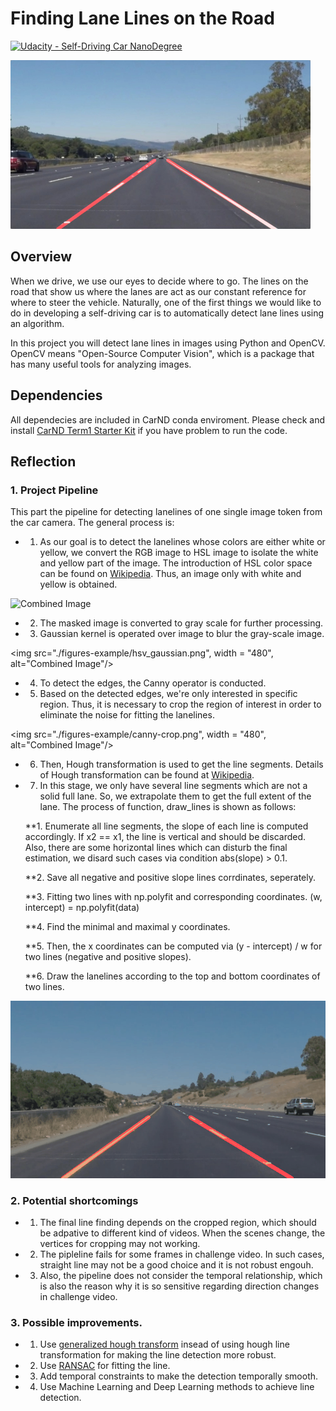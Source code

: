 # **Finding Lane Lines on the Road** 
[![Udacity - Self-Driving Car NanoDegree](https://s3.amazonaws.com/udacity-sdc/github/shield-carnd.svg)](http://www.udacity.com/drive)

<img src="examples/laneLines_thirdPass.jpg" width="480" alt="Combined Image" />

Overview
---

When we drive, we use our eyes to decide where to go.  The lines on the road that show us where the lanes are act as our constant reference for where to steer the vehicle.  Naturally, one of the first things we would like to do in developing a self-driving car is to automatically detect lane lines using an algorithm.

In this project you will detect lane lines in images using Python and OpenCV.  OpenCV means "Open-Source Computer Vision", which is a package that has many useful tools for analyzing images.  

## Dependencies

All dependecies are included in CarND conda enviroment. Please check and install [CarND Term1 Starter Kit](https://github.com/udacity/CarND-Term1-Starter-Kit) if you have problem to run the code. 

## Reflection

### 1. Project Pipeline

This part the pipeline for detecting lanelines of one single image token from the car camera.
The general process is:

* 1. As our goal is to detect the lanelines whose colors are either white or yellow, we convert the RGB image to HSL image to isolate the white and yellow part of the image. The introduction of HSL color space can be found on [Wikipedia](https://en.wikipedia.org/wiki/HSL_and_HSV). Thus, an image only with white and yellow is obtained.

<img src="./figures-example/ori-hsv.png" width="480" alt="Combined Image" />

* 2. The masked image is converted to gray scale for further processing. 

* 3. Gaussian kernel is operated over image to blur the gray-scale image. 

<img src="./figures-example/hsv_gaussian.png", width = "480", alt="Combined Image"/>

* 4. To detect the edges, the Canny operator is conducted. 

* 5. Based on the detected edges, we're only interested in specific region. Thus, it is necessary to crop the region of interest in order to eliminate the noise for fitting the lanelines.

<img src="./figures-example/canny-crop.png", width = "480", alt="Combined Image"/>

* 6. Then, Hough transformation is used to get the line segments. Details of Hough transformation can be found at [Wikipedia](https://en.wikipedia.org/wiki/Hough_transform).

* 7. In this stage, we only have several line segments which are not a solid full lane. So, we extrapolate them to get the full
    extent of the lane. The process of function, draw_lines is shown as follows:
    
    **1. Enumerate all line segments, the slope of each line is computed accordingly. If x2 == x1, the line is vertical and should be discarded. Also, there are some horizontal lines which can disturb the final estimation, we disard such cases via condition abs(slope) > 0.1. 
    
    **2. Save all negative and positive slope lines corrdinates, seperately. 
    
    **3. Fitting two lines with np.polyfit and corresponding coordinates. (w, intercept) = np.polyfit(data)
    
    **4. Find the minimal and maximal y coordinates.
    
    **5. Then, the x coordinates can be computed via (y - intercept) / w for two lines (negative and positive slopes).
    
    **6. Draw the lanelines according to the top and bottom coordinates of two lines. 
    
![T1P1](./figures-example/gif.gif)

### 2. Potential shortcomings

* 1. The final line finding depends on the cropped region, which should be adpative to different kind of videos. When the scenes change, the vertices for cropping may not working. 

* 2. The pipleline fails for some frames in challenge video. In such cases, straight line may not be a good choice and it is not robust engouh. 

* 3. Also, the pipeline does not consider the temporal relationship, which is also the reason why it is so sensitive regarding direction changes in challenge video.


### 3. Possible improvements.

* 1. Use [generalized hough transform](https://en.wikipedia.org/wiki/Generalised_Hough_transform) insead of using hough line transformation for making the line detection more robust. 

* 2. Use [RANSAC](https://en.wikipedia.org/wiki/Random_sample_consensus) for fitting the line. 

* 3. Add temporal constraints to make the detection temporally smooth.

* 4. Use Machine Learning and Deep Learning methods to achieve line detection. 


